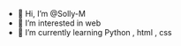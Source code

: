 - 👋 Hi, I’m @Solly-M
- 👀 I’m interested in web
- 🌱 I’m currently learning Python , html , css

<!---
Solly-M/Solly-M is a ✨ special ✨ repository because its `README.md` (this file) appears on your GitHub profile.
You can click the Preview link to take a look at your changes.
--->
